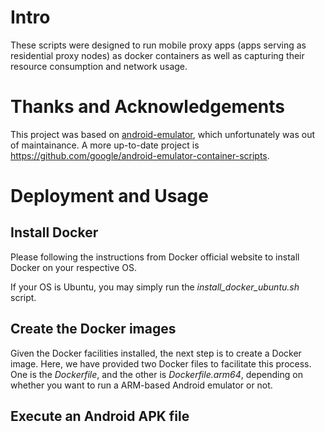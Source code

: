 # Intro

These scripts were designed to run mobile proxy apps (apps serving as residential proxy nodes) as docker containers as well as capturing their resource consumption and network usage. 

# Thanks and Acknowledgements
This project was based on [android-emulator](https://github.com/tracer0tong/android-emulator), which unfortunately was out of maintainance. A more up-to-date project is https://github.com/google/android-emulator-container-scripts.

# Deployment and Usage

## Install Docker 

Please following the instructions from Docker official website to install Docker on your respective OS.

If your OS is Ubuntu, you may simply run the *install_docker_ubuntu.sh* script.

## Create the Docker images

Given the Docker facilities installed, the next step is to create a Docker image. Here, we have provided two Docker files to facilitate this process. One is the *Dockerfile*, and the other is *Dockerfile.arm64*, depending on whether you want to run a ARM-based Android emulator or not. 

## Execute an Android APK file

